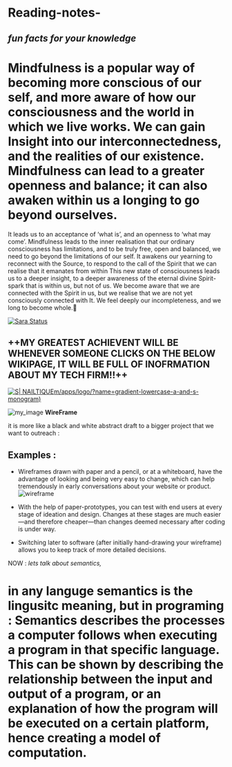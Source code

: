 # Reading-notes-

## _fun facts for your knowledge_

   # **Mindfulness is a popular way of becoming more conscious of our self, and more aware of how our consciousness and the world in which we live works. We can gain Insight into our    interconnectedness, and the realities of our existence. Mindfulness can lead to a greater openness and balance; it can also awaken within us a longing to go beyond ourselves.** #

  It leads us to an acceptance of ‘what is’, and an openness to ‘what may come’. Mindfulness leads to the inner realisation that our ordinary consciousness has limitations, and to    be truly free, open and balanced, we need to go beyond the limitations of our self. It awakens our yearning to reconnect with the Source, to respond to the call of the Spirit     that we can realise that it emanates from within This new state of consciousness leads us to a deeper insight, to a deeper awareness of the eternal divine Spirit-spark that is    within us, but not of us. We become aware that we are connected with the Spirit in us, but we realise that we are not yet consciously connected with It. We feel deeply our incompleteness, and we long to become whole.:gem:
  
  
  [![Sara Status ](https://travis-ci.org/joemccann/dillinger.svg?branch=master)](https://github.com/settings/profile)
  
  
  ## ++MY GREATEST ACHIEVENT WILL BE WHENEVER SOMEONE CLICKS ON THE BELOW WIKIPAGE, IT WILL BE FULL OF INOFRMATION ABOUT MY TECH FIRM!!++
  
  
  [![S| NAILTIQUE](https://www.designevo.co)m/apps/logo/?name=gradient-lowercase-a-and-s-monogram)](https://en.wikipedia.org/w/index.phpsearch=Nailtique&title=Special%3ASearch&profile=advanced&fulltext=1&ns0=1)
  
  
  
  
![my_image](C:\Users\USER\Downloads/wireframe.png)
**WireFrame**

it is more like a black and white abstract draft to a bigger project that we want to outreach :

## Examples :
- Wireframes drawn with paper and a pencil, or at a whiteboard, have the advantage of looking and being very easy to change, which can help tremendously in early conversations about your website or product.![wireframe](https://user-images.githubusercontent.com/83532083/116927610-8d2a5180-ac64-11eb-8177-e49f445b060f.jpg)

- With the help of paper-prototypes, you can test with end users at every stage of ideation and design. Changes at these stages are much easier—and therefore cheaper—than changes deemed necessary after coding is under way.
- Switching later to software (after initially hand-drawing your wireframe) allows you to keep track of more detailed decisions.





NOW :  *lets talk about semantics,* 

# in any languge semantics is the lingusitc meaning, but in programing : Semantics describes the processes a computer follows when executing a program in that specific language. This can be shown by describing the relationship between the input and output of a program, or an explanation of how the program will be executed on a certain platform, hence creating a model of computation.


